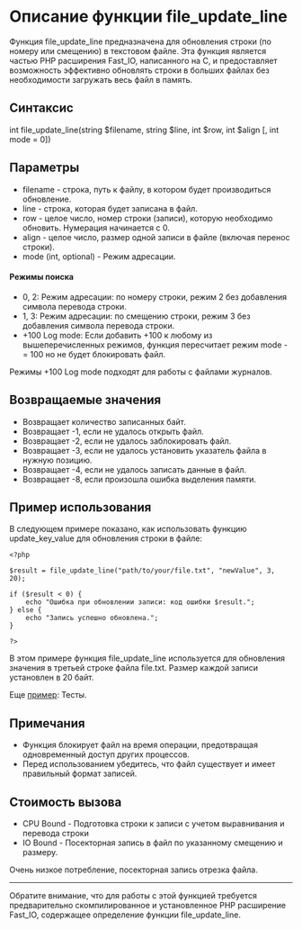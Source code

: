 # Описание функции file_update_line

Функция file_update_line предназначена для обновления строки (по номеру или смещению) в текстовом файле. Эта функция является частью PHP расширения Fast_IO, написанного на C, 
и предоставляет возможность эффективно обновлять строки в больших файлах без необходимости загружать весь файл в память.

## Синтаксис

int file_update_line(string $filename, string $line, int $row, int $align [, int mode = 0])


## Параметры

- filename - строка, путь к файлу, в котором будет производиться обновление.
- line - строка, которая будет записана в файл.
- row - целое число, номер строки (записи), которую необходимо обновить. Нумерация начинается с 0.
- align - целое число, размер одной записи в файле (включая перенос строки).
- mode (int, optional) - Режим адресации.


#### Режимы поиска
- 0, 2: Режим адресации: по номеру строки, режим 2 без добавления символа перевода строки.
- 1, 3: Режим адресации: по смещению строки, режим 3 без добавления символа перевода строки.
- +100 Log mode: Если добавить +100 к любому из вышеперечисленных режимов, функция пересчитает режим mode -= 100 но не будет блокировать файл.

Режимы +100 Log mode подходят для работы с файлами журналов.

## Возвращаемые значения

- Возвращает количество записанных байт.
- Возвращает -1, если не удалось открыть файл.
- Возвращает -2, если не удалось заблокировать файл.
- Возвращает -3, если не удалось установить указатель файла в нужную позицию.
- Возвращает -4, если не удалось записать данные в файл.
- Возвращает -8, если произошла ошибка выделения памяти.


## Пример использования

В следующем примере показано, как использовать функцию update_key_value для обновления строки в файле:
```
<?php

$result = file_update_line("path/to/your/file.txt", "newValue", 3, 20);

if ($result < 0) {
    echo "Ошибка при обновлении записи: код ошибки $result.";
} else {
    echo "Запись успешно обновлена.";
}

?>
```
В этом примере функция file_update_line используется для обновления значения в третьей строке файла file.txt. Размер каждой записи установлен в 20 байт.


Еще [пример](/test/readme.md): Тесты.

## Примечания

- Функция блокирует файл на время операции, предотвращая одновременный доступ других процессов.
- Перед использованием убедитесь, что файл существует и имеет правильный формат записей.

## Стоимость вызова

- CPU Bound - Подготовка строки к записи с учетом выравнивания и перевода строки
- IO Bound - Посекторная запись в файл по указанному смещению и размеру.

Очень низкое потребление, посекторная запись отрезка файла.

---

Обратите внимание, что для работы с этой функцией требуется предварительно скомпилированное и установленное PHP расширение Fast_IO, содержащее определение функции file_update_line.
